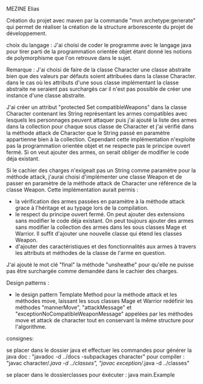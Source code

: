 MEZINE
Elias

Création du projet avec maven par la commande "mvn archetype:generate" qui permet de réaliser la création de la structure arborescente du projet de développement.

choix du langage :
J'ai choisi de coder le programme avec le langage java pour tirer parti de la programmation orientée objet étant donné les notions de polymorphisme que l'on retrouve dans le sujet.

Remarque :
J'ai choisi de faire de la classe Character une classe abstraite bien que des valeurs par défauts soient attribuées dans la classe Character. dans le cas où les attributs d'une sous classe implémentant la classe abstraite ne seraient pas surchargés car il n'est pas possible de créer une instance d'une classe abstraite.

J'ai créer un attribut "protected Set<String> compatibleWeapons" dans la classe Character contenant les String représentant les armes compatibles avec lesquels les personnages peuvent attaquer puis j'ai ajouté la liste des armes dans la collection pour chaque sous classe de Character et j'ai vérifié dans la méthode attack de Character que le String passé en paramètre appartienne bien à la collection.
Cependant cette implémentation n'exploite pas la programmation orientée objet et ne respecte pas le principe ouvert fermé. Si on veut ajouter des armes, on serait obliger de modifier le code déja existant.

Si le cachier des charges n'exigeait pas un String comme paramètre pour la méthode attack, j'aurai choisi d'implémenter une classe Weapon et de passer en paramètre de la méthode attack de Character une référence de la classe Weapon. Cette implémentation aurait permis :
- la vérification des armes passées en paramètre à la méthode attack grace à l'héritage et au typage lors de la compilation.
- le respect du principe ouvert fermé. On peut ajouter des extensions sans modifier le code déja existant. On peut toujours ajouter des armes sans modifier la collection des armes dans les sous classes Mage et Warrior. Il suffit d'ajouter une nouvelle classe qui étend les classes Weapon.
- d'ajouter des caractéristiques et des fonctionnalités aux armes à travers les attributs et méthodes de la classe de l'arme en question.


J'ai ajouté le mot clé "final" la méthode "unsheathe" pour qu'elle ne puisse pas être surchargée comme demandée dans le cachier des charges.



Design patterns :
- le design pattern Template Method pour la méthode attack et les méthodes move, laissant les sous classes Mage et Warrior redéfinir les méthodes "mannerMove", "attackMessage" et "exceptionNoCompatibleWeaponMessage" appelées par les méthodes move et attack de character tout en conservant la même structure pour l'algorithme.


consignes:

se placer dans le dossier java et effectuer les commandes
pour générer la java doc :  "javadoc -d ../docs -subpackages character"
pour compiler : "javac character/*.java -d ../classes", "javac exception/*.java -d ../classes"

se placer dans le dossierclasses
pour éxécuter : java main.Example
